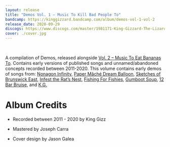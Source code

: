 ```yaml
---
layout: release
title: "Demos Vol. 1 – Music To Kill Bad People To"
bandcamp: https://kinggizzard.bandcamp.com/album/demos-vol-1-vol-2
release_date: 2020-09-29
discogs: https://www.discogs.com/master/1981171-King-Gizzard-The-Lizard-Wizard-Demos-Vol-1-Vol-2
cover: ./cover.jpg
---
```

<br>

A compilation of Demos, released alongside [Vol. 2 – Music To Eat Bananas To](../demos-vol-2-music-to-eat-bananas-to). Contains early versions of published songs and unnamed/abandoned concepts recorded between 2011-2020. This volume contains early demos of songs from: [Nonagon Infinity](../nonagon-infinity), [Paper Mâché Dream Balloon](../paper-mache-dream-balloon), [Sketches of Brunswick East](../sketches-of-brunswick-east), [Infest the Rat’s Nest](../infest-the-rats-nest), [Fishing For Fishies](../fishing-for-fishies), [Gumboot Soup](../gumboot-soup), [12 Bar Bruise](../12-bar-bruise), and [K.G.](../kg)


# Album Credits

* Recorded between 2011 - 2020 by King Gizz

* Mastered by Joseph Carra

* Cover design by Jason Galea
